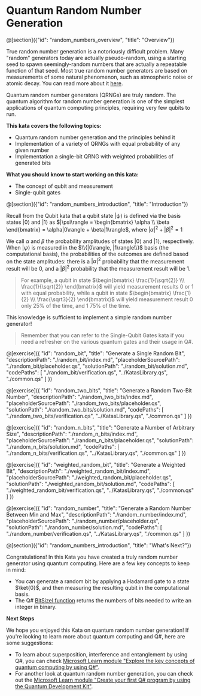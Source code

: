# Quantum Random Number Generation

@[section]({"id": "random_numbers_overview", "title": "Overview"})

True random number generation is a notoriously difficult problem. Many "random" generators today are actually pseudo-random, using a starting seed to spawn seemingly-random numbers that are actually a repeatable function of that seed. Most true random number generators are based on measurements of some natural phenomenon, such as atmospheric noise or atomic decay. You can read more about it [here](https://en.wikipedia.org/wiki/Random_number_generation). 

Quantum random number generators (QRNGs) are truly random. The quantum algorithm for random number generation is one of the simplest applications of quantum computing principles, requiring very few qubits to run.

**This kata covers the following topics:**

- Quantum random number generation and the principles behind it
- Implementation of a variety of QRNGs with equal probability of any given number
- Implementation a single-bit QRNG with weighted probabilities of generated bits

**What you should know to start working on this kata:**

- The concept of qubit and measurement
- Single-qubit gates

@[section]({"id": "random_numbers_introduction", "title": "Introduction"})

Recall from the Qubit kata that a qubit state $|\psi\rangle$ is defined via the basis states $|0\rangle$ and $|1\rangle$ as $|\psi\rangle = \begin{bmatrix} \alpha \\ \beta \end{bmatrix} = \alpha|0\rangle + \beta|1\rangle$, where $|\alpha|^2 + |\beta|^2 = 1$

We call $\alpha$ and $\beta$ the probability amplitudes of states $|0\rangle$ and $|1\rangle$, respectively. When $|\psi\rangle$ is measured in the $\\{|0\rangle, |1\rangle\\}$ basis (the computational basis), the probabilities of the outcomes are defined based on the state amplitudes: there is a $|\alpha|^2$ probability that the measurement result will be $0$, and a $|\beta|^2$ probability that the measurement result will be $1$.

> For example, a qubit in state $\begin{bmatrix} \frac{1}{\sqrt{2}} \\\ \frac{1}{\sqrt{2}} \end{bmatrix}$ will yield measurement results $0$ or $1$ with equal probability, while a qubit in state $\begin{bmatrix} \frac{1}{2} \\\ \frac{\sqrt3}{2} \end{bmatrix}$ will yield measurement result $0$ only 25% of the time, and $1$ 75% of the time.

This knowledge is sufficient to implement a simple random number generator!

> Remember that you can refer to the Single-Qubit Gates kata if you need a refresher on the various quantum gates and their usage in Q#.

@[exercise]({
    "id": "random_bit",
    "title": "Generate a Single Random Bit",
    "descriptionPath": "./random_bit/index.md",
    "placeholderSourcePath": "./random_bit/placeholder.qs",
    "solutionPath": "./random_bit/solution.md",
    "codePaths": [
        "./random_bit/verification.qs",
        "../KatasLibrary.qs",
        "./common.qs"
    ]
})

@[exercise]({
    "id": "random_two_bits",
    "title": "Generate a Random Two-Bit Number",
    "descriptionPath": "./random_two_bits/index.md",
    "placeholderSourcePath": "./random_two_bits/placeholder.qs",
    "solutionPath": "./random_two_bits/solution.md",
    "codePaths": [
        "./random_two_bits/verification.qs",
        "../KatasLibrary.qs",
        "./common.qs"
    ]
})

@[exercise]({
    "id": "random_n_bits",
    "title": "Generate a Number of Arbitrary Size",
    "descriptionPath": "./random_n_bits/index.md",
    "placeholderSourcePath": "./random_n_bits/placeholder.qs",
    "solutionPath": "./random_n_bits/solution.md",
    "codePaths": [
        "./random_n_bits/verification.qs",
        "../KatasLibrary.qs",
        "./common.qs"
    ]
})

@[exercise]({
    "id": "weighted_random_bit",
    "title": "Generate a Weighted Bit",
    "descriptionPath": "./weighted_random_bit/index.md",
    "placeholderSourcePath": "./weighted_random_bit/placeholder.qs",
    "solutionPath": "./weighted_random_bit/solution.md",
    "codePaths": [
        "./weighted_random_bit/verification.qs",
        "../KatasLibrary.qs",
        "./common.qs"
    ]
})

@[exercise]({
    "id": "random_number",
    "title": "Generate a Random Number Between Min and Max",
    "descriptionPath": "./random_number/index.md",
    "placeholderSourcePath": "./random_number/placeholder.qs",
    "solutionPath": "./random_number/solution.md",
    "codePaths": [
        "./random_number/verification.qs",
        "../KatasLibrary.qs",
        "./common.qs"
    ]
})

@[section]({"id": "random_numbers_introduction", "title": "What's Next?"})

Congratulations! In this Kata you have created a truly random number generator using quantum computing. Here are a few key concepts to keep in mind:
* You can generate a random bit by applying a Hadamard gate to a state $\ket{0}$, and then measuring the resulting qubit in the computational basis.
* The Q# [BitSizeI function](https://docs.microsoft.com/en-us/qsharp/api/qsharp/microsoft.quantum.math.bitsizei) returns the numbers of bits needed to write an integer in binary.

**Next Steps**

We hope you enjoyed this Kata on quantum random number generation! If you're looking to learn more about quantum computing and Q#, here are some suggestions:
* To learn about superposition, interference and entanglement by using Q#, you can check [Microsoft Learn module "Explore the key concepts of quantum computing by using Q#"](https://learn.microsoft.com/en-us/training/modules/qsharp-explore-key-concepts-quantum-computing/).
* For another look at quantum random number generation, you can check out the [Microsoft Learn module "Create your first Q# program by using the Quantum Development Kit"](https://docs.microsoft.com/learn/modules/qsharp-create-first-quantum-development-kit/1-introduction).

